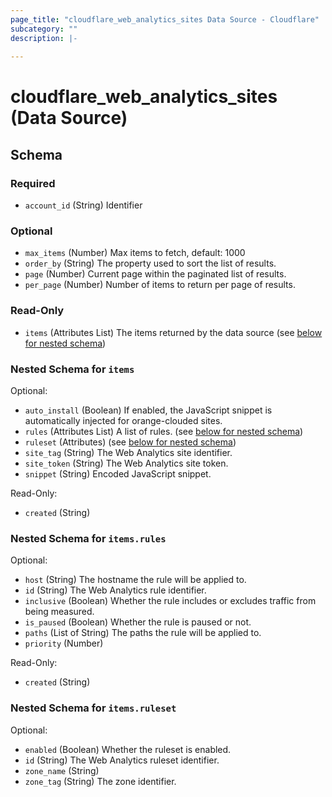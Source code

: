 ```yaml
---
page_title: "cloudflare_web_analytics_sites Data Source - Cloudflare"
subcategory: ""
description: |-
  
---
```


# cloudflare_web_analytics_sites (Data Source)




<!-- schema generated by tfplugindocs -->
## Schema

### Required

- `account_id` (String) Identifier

### Optional

- `max_items` (Number) Max items to fetch, default: 1000
- `order_by` (String) The property used to sort the list of results.
- `page` (Number) Current page within the paginated list of results.
- `per_page` (Number) Number of items to return per page of results.

### Read-Only

- `items` (Attributes List) The items returned by the data source (see [below for nested schema](#nestedatt--items))

<a id="nestedatt--items"></a>
### Nested Schema for `items`

Optional:

- `auto_install` (Boolean) If enabled, the JavaScript snippet is automatically injected for orange-clouded sites.
- `rules` (Attributes List) A list of rules. (see [below for nested schema](#nestedatt--items--rules))
- `ruleset` (Attributes) (see [below for nested schema](#nestedatt--items--ruleset))
- `site_tag` (String) The Web Analytics site identifier.
- `site_token` (String) The Web Analytics site token.
- `snippet` (String) Encoded JavaScript snippet.

Read-Only:

- `created` (String)

<a id="nestedatt--items--rules"></a>
### Nested Schema for `items.rules`

Optional:

- `host` (String) The hostname the rule will be applied to.
- `id` (String) The Web Analytics rule identifier.
- `inclusive` (Boolean) Whether the rule includes or excludes traffic from being measured.
- `is_paused` (Boolean) Whether the rule is paused or not.
- `paths` (List of String) The paths the rule will be applied to.
- `priority` (Number)

Read-Only:

- `created` (String)


<a id="nestedatt--items--ruleset"></a>
### Nested Schema for `items.ruleset`

Optional:

- `enabled` (Boolean) Whether the ruleset is enabled.
- `id` (String) The Web Analytics ruleset identifier.
- `zone_name` (String)
- `zone_tag` (String) The zone identifier.



